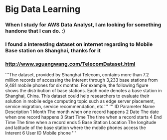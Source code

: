 # Big Data Learning
### When I study for AWS Data Analyst, I am looking for something handone that I can do. :)
### I found a interesting dataset on internet regarding to Mobile Base station on Shanghai, thanks for it
### http://www.sguangwang.com/TelecomDataset.html
'''The dataset, provided by Shanghai Telecom, contains more than 7.2 million records of accessing the Interent through 3,233 base stations from 9,481 mobile phones for six months. For example, the following figure shows the distribution of base stations. Each node denotes a base station in Shanghai, China. This dataset could help researchers to evaluate their solution in mobile edge computing topic such as edge server placement, service migration, service recommendation, etc.'''
''' ID	Parameter Name	Description
1	Month	The month when one record happens
2	Date	The date when one record happens
3	Start Time	The time when a record starts
4	End Time	The time when a record ends
5	Base Station Location	The longitude and latitude of the base station where the mobile phones access the Interent
6	User ID	Mobile phone '''
